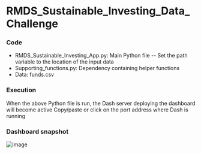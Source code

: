 # RMDS_Sustainable_Investing_Data_Challenge

### **Code**
- RMDS_Sustainable_Investing_App.py: Main Python file
-- Set the path variable to the location of the input data
- Supporting_functions.py: Dependency containing helper functions
- Data: funds.csv

### **Execution** 
When the above Python file is run, the Dash server deploying the dashboard will become active
Copy/paste or click on the port address where Dash is running 

### **Dashboard snapshot**

![image](https://user-images.githubusercontent.com/31114603/151738693-d64255e3-bb05-4b43-a6e0-80690eb66c1e.png)
